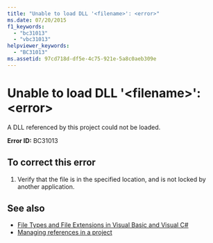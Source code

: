 ```yaml
---
title: "Unable to load DLL '<filename>': <error>"
ms.date: 07/20/2015
f1_keywords: 
  - "bc31013"
  - "vbc31013"
helpviewer_keywords: 
  - "BC31013"
ms.assetid: 97cd718d-df5e-4c75-921e-5a8c0aeb309e
---
```

# Unable to load DLL '\<filename>': \<error>
A DLL referenced by this project could not be loaded.  
  
 **Error ID:** BC31013  
  
## To correct this error  
  
1.  Verify that the file is in the specified location, and is not locked by another application.  
  
## See also
- [File Types and File Extensions in Visual Basic and Visual C#](https://docs.microsoft.com/previous-versions/visualstudio/visual-studio-2010/8k0zafxb(v=vs.100))
- [Managing references in a project](/visualstudio/ide/managing-references-in-a-project)
